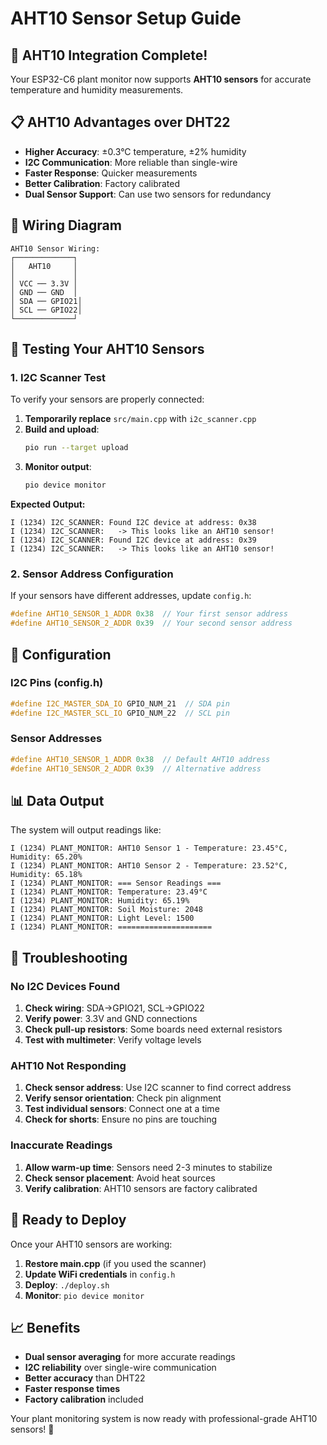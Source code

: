 # AHT10 Sensor Setup Guide

## 🎯 AHT10 Integration Complete!

Your ESP32-C6 plant monitor now supports **AHT10 sensors** for accurate temperature and humidity measurements.

## 📋 AHT10 Advantages over DHT22

- **Higher Accuracy**: ±0.3°C temperature, ±2% humidity
- **I2C Communication**: More reliable than single-wire
- **Faster Response**: Quicker measurements
- **Better Calibration**: Factory calibrated
- **Dual Sensor Support**: Can use two sensors for redundancy

## 🔌 Wiring Diagram

```
AHT10 Sensor Wiring:
┌─────────────┐
│   AHT10     │
│             │
│ VCC ── 3.3V │
│ GND ── GND  │
│ SDA ── GPIO21│
│ SCL ── GPIO22│
└─────────────┘
```

## 🧪 Testing Your AHT10 Sensors

### 1. I2C Scanner Test
To verify your sensors are properly connected:

1. **Temporarily replace** `src/main.cpp` with `i2c_scanner.cpp`
2. **Build and upload**:
   ```bash
   pio run --target upload
   ```
3. **Monitor output**:
   ```bash
   pio device monitor
   ```

**Expected Output:**
```
I (1234) I2C_SCANNER: Found I2C device at address: 0x38
I (1234) I2C_SCANNER:   -> This looks like an AHT10 sensor!
I (1234) I2C_SCANNER: Found I2C device at address: 0x39
I (1234) I2C_SCANNER:   -> This looks like an AHT10 sensor!
```

### 2. Sensor Address Configuration

If your sensors have different addresses, update `config.h`:
```cpp
#define AHT10_SENSOR_1_ADDR 0x38  // Your first sensor address
#define AHT10_SENSOR_2_ADDR 0x39  // Your second sensor address
```

## 🔧 Configuration

### I2C Pins (config.h)
```cpp
#define I2C_MASTER_SDA_IO GPIO_NUM_21  // SDA pin
#define I2C_MASTER_SCL_IO GPIO_NUM_22  // SCL pin
```

### Sensor Addresses
```cpp
#define AHT10_SENSOR_1_ADDR 0x38  // Default AHT10 address
#define AHT10_SENSOR_2_ADDR 0x39  // Alternative address
```

## 📊 Data Output

The system will output readings like:
```
I (1234) PLANT_MONITOR: AHT10 Sensor 1 - Temperature: 23.45°C, Humidity: 65.20%
I (1234) PLANT_MONITOR: AHT10 Sensor 2 - Temperature: 23.52°C, Humidity: 65.18%
I (1234) PLANT_MONITOR: === Sensor Readings ===
I (1234) PLANT_MONITOR: Temperature: 23.49°C
I (1234) PLANT_MONITOR: Humidity: 65.19%
I (1234) PLANT_MONITOR: Soil Moisture: 2048
I (1234) PLANT_MONITOR: Light Level: 1500
I (1234) PLANT_MONITOR: =====================
```

## 🐛 Troubleshooting

### No I2C Devices Found
1. **Check wiring**: SDA→GPIO21, SCL→GPIO22
2. **Verify power**: 3.3V and GND connections
3. **Check pull-up resistors**: Some boards need external resistors
4. **Test with multimeter**: Verify voltage levels

### AHT10 Not Responding
1. **Check sensor address**: Use I2C scanner to find correct address
2. **Verify sensor orientation**: Check pin alignment
3. **Test individual sensors**: Connect one at a time
4. **Check for shorts**: Ensure no pins are touching

### Inaccurate Readings
1. **Allow warm-up time**: Sensors need 2-3 minutes to stabilize
2. **Check sensor placement**: Avoid heat sources
3. **Verify calibration**: AHT10 sensors are factory calibrated

## 🚀 Ready to Deploy

Once your AHT10 sensors are working:

1. **Restore main.cpp** (if you used the scanner)
2. **Update WiFi credentials** in `config.h`
3. **Deploy**: `./deploy.sh`
4. **Monitor**: `pio device monitor`

## 📈 Benefits

- **Dual sensor averaging** for more accurate readings
- **I2C reliability** over single-wire communication
- **Better accuracy** than DHT22
- **Faster response times**
- **Factory calibration** included

Your plant monitoring system is now ready with professional-grade AHT10 sensors! 🌱 